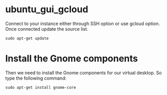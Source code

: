 # ubuntu_gui_gcloud

Connect to your instance either through SSH option or use gcloud option. Once connected update the source list.

```
sudo apt-get update
```

# Install the Gnome components
Then we need to install the Gnome components for our virtual desktop. So type the following command:

```
sudo apt-get install gnome-core
```
